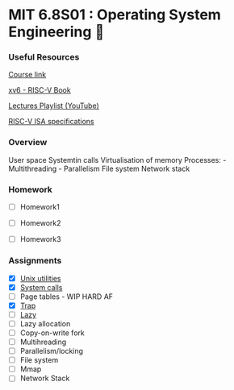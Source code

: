 # MIT 6.8S01 : Operating System Engineering :wrench:

### Useful Resources
[Course link](https://pdos.csail.mit.edu/6.S081/2020/)

[xv6 - RISC-V Book](https://github.com/Lewisjohnward/MIT-6.S081/blob/main/resources/xv6-riscv.pdf)

[Lectures Playlist (YouTube)](https://www.youtube.com/playlist?list=PLTsf9UeqkReZHXWY9yJvTwLJWYYPcKEqK)

[RISC-V ISA specifications](https://riscv.org/technical/specifications/)

### Overview
User space
Systemtin calls
Virtualisation of memory
Processes:
        - Multithreading
        - Parallelism
File system
Network stack



### Homework
- [ ] Homework1
- [ ] Homework2
- [ ] Homework3


### Assignments
- [x] [Unix utilities](https://github.com/Lewisjohnward/MIT-6.S081/tree/main/unix_utils)
- [x] [System calls](https://github.com/Lewisjohnward/MIT-6.S081/tree/main/syscall)
- [ ] Page tables - WIP HARD AF
- [x] [Trap](https://github.com/Lewisjohnward/MIT-6.S081/tree/main/traps)
- [ ] [Lazy]()
- [ ] Lazy allocation
- [ ] Copy-on-write fork
- [ ] Multihreading
- [ ] Parallelism/locking
- [ ] File system
- [ ] Mmap
- [ ] Network Stack
